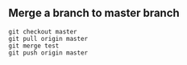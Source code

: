 ## Merge a branch to master branch
```
git checkout master
git pull origin master
git merge test
git push origin master
```
